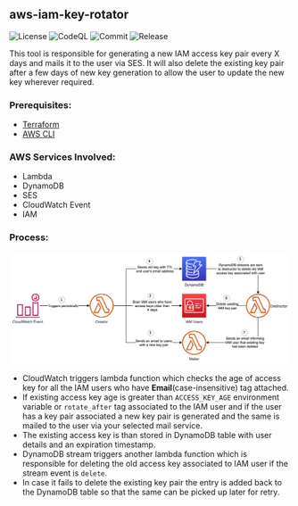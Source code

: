 ## aws-iam-key-rotator

![License](https://img.shields.io/github/license/paliwalvimal/aws-iam-key-rotator?style=for-the-badge) ![CodeQL](https://img.shields.io/github/workflow/status/paliwalvimal/aws-iam-key-rotator/codeql/main?label=CodeQL&style=for-the-badge) ![Commit](https://img.shields.io/github/last-commit/paliwalvimal/aws-iam-key-rotator?style=for-the-badge) ![Release](https://img.shields.io/github/v/release/paliwalvimal/aws-iam-key-rotator?style=for-the-badge)

This tool is responsible for generating a new IAM access key pair every X days and mails it to the user via SES. It will also delete the existing key pair after a few days of new key generation to allow the user to update the new key wherever required.

### Prerequisites:
- [Terraform](https://www.terraform.io/downloads.html)
- [AWS CLI](https://aws.amazon.com/cli/)

### AWS Services Involved:
- Lambda
- DynamoDB
- SES
- CloudWatch Event
- IAM

### Process:
![aws-iam-key-rotator](iam-key-rotator.jpeg "AWS IAM Key Rotator")

- CloudWatch triggers lambda function which checks the age of access key for all the IAM users who have **Email**(case-insensitive) tag attached.
- If existing access key age is greater than `ACCESS_KEY_AGE` environment variable or `rotate_after` tag associated to the IAM user and if the user has a key pair associated a new key pair is generated and the same is mailed to the user via your selected mail service.
- The existing access key is than stored in DynamoDB table with user details and an expiration timestamp.
- DynamoDB stream triggers another lambda function which is responsible for deleting the old access key associated to IAM user if the stream event is `delete`.
- In case it fails to delete the existing key pair the entry is added back to the DynamoDB table so that the same can be picked up later for retry.
